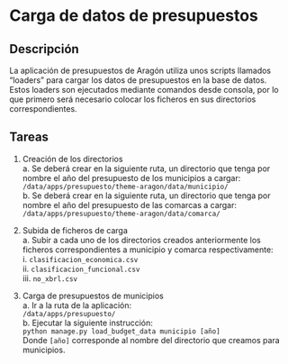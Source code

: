# Carga de datos de presupuestos

## Descripción
La aplicación de presupuestos de Aragón utiliza unos scripts llamados “loaders” para cargar los datos de presupuestos en la base de datos.   
Estos loaders son ejecutados mediante comandos desde consola, por lo que primero será necesario colocar los ficheros en sus directorios correspondientes.

## Tareas
1. Creación de los directorios  
        a. Se deberá crear en la siguiente ruta, un directorio que tenga por nombre el año del presupuesto de los municipios a cargar:  
`/data/apps/presupuesto/theme-aragon/data/municipio/`  
        b. Se deberá crear en la siguiente ruta, un directorio que tenga por nombre el año del presupuesto de las comarcas a cargar:    
`/data/apps/presupuesto/theme-aragon/data/comarca/`  

2. Subida de ficheros de carga  
        a. Subir a cada uno de los directorios creados anteriormente los ficheros correspondientes a municipio y comarca respectivamente:  
            i. `clasificacion_economica.csv`  
            ii. `clasificacion_funcional.csv`  
            iii. `no_xbrl.csv`  
            
3. Carga de presupuestos de municipios  
        a. Ir a la ruta de la aplicación:  
`/data/apps/presupuesto/`  
        b. Ejecutar la siguiente instrucción:  
        ```
        python manage.py load_budget_data municipio [año]  
        ```  
        Donde `[año]` corresponde al nombre del directorio que creamos para municipios.

